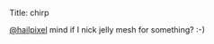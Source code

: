 Title: chirp

<a href="http://twitter.com/hailpixel">@hailpixel</a> mind if I nick jelly mesh for something? :-)
